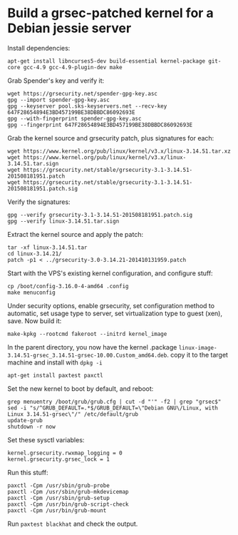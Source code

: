 # Build a grsec-patched kernel for a Debian jessie server

Install dependencies:

    apt-get install libncurses5-dev build-essential kernel-package git-core gcc-4.9 gcc-4.9-plugin-dev make

Grab Spender's key and verify it:

    wget https://grsecurity.net/spender-gpg-key.asc
    gpg --import spender-gpg-key.asc
    gpg --keyserver pool.sks-keyservers.net --recv-key 647F28654894E3BD457199BE38DBBDC86092693E
    gpg --with-fingerprint spender-gpg-key.asc
    gpg --fingerprint 647F28654894E3BD457199BE38DBBDC86092693E

Grab the kernel source and grsecurity patch, plus signatures for each:

    wget https://www.kernel.org/pub/linux/kernel/v3.x/linux-3.14.51.tar.xz
    wget https://www.kernel.org/pub/linux/kernel/v3.x/linux-3.14.51.tar.sign
    wget https://grsecurity.net/stable/grsecurity-3.1-3.14.51-201508181951.patch
    wget https://grsecurity.net/stable/grsecurity-3.1-3.14.51-201508181951.patch.sig

Verify the signatures:

    gpg --verify grsecurity-3.1-3.14.51-201508181951.patch.sig
    gpg --verify linux-3.14.51.tar.sign

Extract the kernel source and apply the patch:

    tar -xf linux-3.14.51.tar
    cd linux-3.14.21/
    patch -p1 < ../grsecurity-3.0-3.14.21-201410131959.patch

Start with the VPS's existing kernel configuration, and configure stuff:

    cp /boot/config-3.16.0-4-amd64 .config
    make menuconfig

Under security options, enable grsecurity, set configuration method to automatic, set usage type to server, set virtualization type to guest (xen), save. Now build it:

    make-kpkg --rootcmd fakeroot --initrd kernel_image

In the parent directory, you now have the kernel .package `linux-image-3.14.51-grsec_3.14.51-grsec-10.00.Custom_amd64.deb`. copy it to the target machine and install with `dpkg -i`

`apt-get install paxtest paxctl`

Set the new kernel to boot by default, and reboot:

    grep menuentry /boot/grub/grub.cfg | cut -d "'" -f2 | grep "grsec$"
    sed -i "s/^GRUB_DEFAULT=.*$/GRUB_DEFAULT=\"Debian GNU\/Linux, with Linux 3.14.51-grsec\"/" /etc/default/grub
    update-grub
    shutdown -r now

Set these sysctl variables:

    kernel.grsecurity.rwxmap_logging = 0
    kernel.grsecurity.grsec_lock = 1

Run this stuff:

    paxctl -Cpm /usr/sbin/grub-probe
    paxctl -Cpm /usr/sbin/grub-mkdevicemap
    paxctl -Cpm /usr/sbin/grub-setup
    paxctl -Cpm /usr/bin/grub-script-check
    paxctl -Cpm /usr/bin/grub-mount

Run `paxtest blackhat` and check the output.
